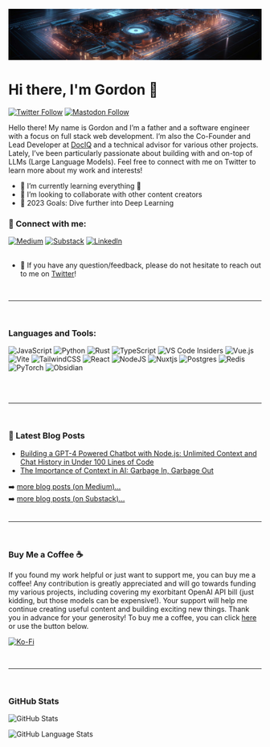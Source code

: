 <p align="center"><img src="https://raw.githubusercontent.com/gmickel/gmickel/main/img/oo.jpg" /></p>

# Hi there, I'm Gordon 👋

[![Twitter Follow](https://img.shields.io/twitter/follow/gmickel?color=%234682B4&logo=twitter&style=for-the-badge)](https://twitter.com/intent/follow?original_referer=https%3A%2F%2Fgithub.com%2Fgmickel&screen_name=gmickel)
[![Mastodon Follow](https://img.shields.io/mastodon/follow/110272900473369489?color=%2324435C&domain=https%3A%2F%2Fsocial.dociq.io%2F&logo=mastodon&logoColor=%23fff&style=for-the-badge)](https://social.dociq.io/@gordon)

Hello there! My name is Gordon and I’m a father and a software engineer with a focus on full stack web development. I’m also the Co-Founder and Lead Developer at [DocIQ](https://twitter.com/DocIQ_io) and a technical advisor for various other projects. Lately, I’ve been particularly passionate about building with and on-top of LLMs (Large Language Models). Feel free to connect with me on Twitter to learn more about my work and interests!

- 🌱 I’m currently learning everything 🤣
- 👯 I’m looking to collaborate with other content creators
- 🥅 2023 Goals: Dive further into Deep Learning

### 🤝 Connect with me:

[![Medium](https://img.shields.io/badge/Medium-12100E?style=for-the-badge&logo=medium&logoColor=white)](https://medium.com/byte-sized-brainwaves)
[![Substack](https://img.shields.io/badge/Substack-%23006f5c.svg?style=for-the-badge&logo=substack&logoColor=FF6719)](https://bytesizedbrainwaves.substack.com/)
[![LinkedIn](https://img.shields.io/badge/linkedin-%230077B5.svg?style=for-the-badge&logo=linkedin&logoColor=white)](https://www.linkedin.com/in/gmickel/)
</br>
</br>

- 💬 If you have any question/feedback, please do not hesitate to reach out to me on [Twitter](https://twitter.com/gmickel)!

<br />

---

<br/>

### Languages and Tools:

![JavaScript](https://img.shields.io/badge/javascript-%23323330.svg?style=for-the-badge&logo=javascript&logoColor=%23F7DF1E)
![Python](https://img.shields.io/badge/python-3670A0?style=for-the-badge&logo=python&logoColor=ffdd54)
![Rust](https://img.shields.io/badge/rust-%23000000.svg?style=for-the-badge&logo=rust&logoColor=white)
![TypeScript](https://img.shields.io/badge/typescript-%23007ACC.svg?style=for-the-badge&logo=typescript&logoColor=white)
![VS Code Insiders](https://img.shields.io/badge/VS%20Code%20Insiders-35b393.svg?style=for-the-badge&logo=visual-studio-code&logoColor=white)
![Vue.js](https://img.shields.io/badge/vuejs-%2335495e.svg?style=for-the-badge&logo=vuedotjs&logoColor=%234FC08D)
![Vite](https://img.shields.io/badge/vite-%23646CFF.svg?style=for-the-badge&logo=vite&logoColor=white)
![TailwindCSS](https://img.shields.io/badge/tailwindcss-%2338B2AC.svg?style=for-the-badge&logo=tailwind-css&logoColor=white)
![React](https://img.shields.io/badge/react-%2320232a.svg?style=for-the-badge&logo=react&logoColor=%2361DAFB)
![NodeJS](https://img.shields.io/badge/node.js-6DA55F?style=for-the-badge&logo=node.js&logoColor=white)
![Nuxtjs](https://img.shields.io/badge/Nuxt-002E3B?style=for-the-badge&logo=nuxtdotjs&logoColor=#00DC82)
![Postgres](https://img.shields.io/badge/postgres-%23316192.svg?style=for-the-badge&logo=postgresql&logoColor=white)
![Redis](https://img.shields.io/badge/redis-%23DD0031.svg?style=for-the-badge&logo=redis&logoColor=white)
![PyTorch](https://img.shields.io/badge/PyTorch-%23EE4C2C.svg?style=for-the-badge&logo=PyTorch&logoColor=white)
![Obsidian](https://img.shields.io/badge/Obsidian-%23483699.svg?style=for-the-badge&logo=obsidian&logoColor=white)

<br />
<br />

---

</br>

### 📕 Latest Blog Posts

<!-- BLOG-POST-LIST:START -->

- [Building a GPT-4 Powered Chatbot with Node.js: Unlimited Context and Chat History in Under 100 Lines of Code](https://medium.com/byte-sized-brainwaves/unlimited-chatbot-context-and-chat-history-in-under-100-lines-of-code-with-langchain-and-node-js-1190fcc20708)
- [The Importance of Context in AI: Garbage In, Garbage Out](https://medium.com/byte-sized-brainwaves/the-importance-of-context-in-ai-garbage-in-garbage-out-97c16465c441)
<!-- BLOG-POST-LIST:END -->

➡️ [more blog posts (on Medium)...](https://medium.com/byte-sized-brainwaves)<br />
➡️ [more blog posts (on Substack)...](https://bytesizedbrainwaves.substack.com/)
<br />
<br />

---

<br />

### Buy Me a Coffee ☕

If you found my work helpful or just want to support me, you can buy me a coffee! Any contribution is greatly appreciated and will go towards funding my various projects, including covering my exorbitant OpenAI API bill (just kidding, but those models can be expensive!). Your support will help me continue creating useful content and building exciting new things. Thank you in advance for your generosity!
To buy me a coffee, you can click [here](https://ko-fi.com/gmickel) or use the button below.

[![Ko-Fi](https://img.shields.io/badge/Ko--fi-F16061?style=for-the-badge&logo=ko-fi&logoColor=white)](https://ko-fi.com/gmickel)

<br/>

---

<br />

### GitHub Stats

![GitHub Stats](https://github-readme-stats.vercel.app/api?username=gmickel&show_icons=true&hide_border=false&theme=tokyonight&count_private=true)

![GitHub Language Stats](https://github-readme-stats.vercel.app/api/top-langs/?username=gmickel&show_icons=true&hide_border=false&theme=tokyonight&count_private=true)
